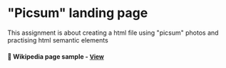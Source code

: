 
# "Picsum" landing page

This assignment is about creating a html file using "picsum" photos and practising html semantic elements 

<h4>🔹 Wikipedia page sample - <a href="https://simonakom.github.io/picsum-landing-page/picsum-page.html" style="font-size:small;">View</a><h4>


